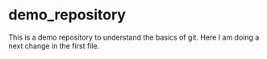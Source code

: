 # demo_repository
This is a demo repository to understand the basics of git. 
Here I am doing a next change in the first file. 
